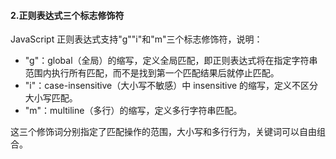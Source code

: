 #### 2.正则表达式三个标志修饰符

JavaScript 正则表达式支持"g""i"和"m"三个标志修饰符，说明：

- "g"：global（全局）的缩写，定义全局匹配，即正则表达式将在指定字符串范围内执行所有匹配，而不是找到第一个匹配结果后就停止匹配。
- "i"：case-insensitive（大小写不敏感）中 insensitive 的缩写，定义不区分大小写匹配。
- "m"：multiline（多行）的缩写，定义多行字符串匹配。

这三个修饰词分别指定了匹配操作的范围，大小写和多行行为，关键词可以自由组合。
